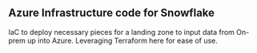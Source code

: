 ## Azure Infrastructure code for Snowflake
IaC to deploy necessary pieces for a landing zone to input data from On-prem
up into Azure.  Leveraging Terraform here for ease of use.
